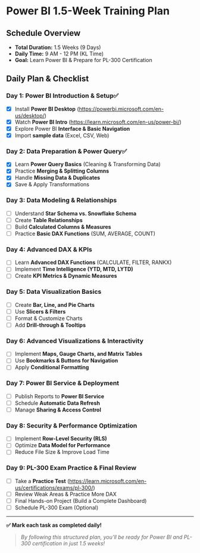 # Power BI 1.5-Week Training Plan

## **Schedule Overview**
- **Total Duration:** 1.5 Weeks (9 Days)
- **Daily Time:** 9 AM - 12 PM (KL Time)
- **Goal:** Learn Power BI & Prepare for PL-300 Certification

## **Daily Plan & Checklist**

### **Day 1: Power BI Introduction & Setup**✅
- [x] Install **Power BI Desktop** (https://powerbi.microsoft.com/en-us/desktop/)
- [x] Watch **Power BI Intro** (https://learn.microsoft.com/en-us/power-bi/)
- [x] Explore Power BI **Interface & Basic Navigation**
- [x] Import **sample data** (Excel, CSV, Web)

### **Day 2: Data Preparation & Power Query**✅
- [x] Learn **Power Query Basics** (Cleaning & Transforming Data)
- [x] Practice **Merging & Splitting Columns**
- [x] Handle **Missing Data & Duplicates**
- [x] Save & Apply Transformations

### **Day 3: Data Modeling & Relationships**
- [ ] Understand **Star Schema vs. Snowflake Schema**
- [ ] Create **Table Relationships**
- [ ] Build **Calculated Columns & Measures**
- [ ] Practice **Basic DAX Functions** (SUM, AVERAGE, COUNT)

### **Day 4: Advanced DAX & KPIs**
- [ ] Learn **Advanced DAX Functions** (CALCULATE, FILTER, RANKX)
- [ ] Implement **Time Intelligence (YTD, MTD, LYTD)**
- [ ] Create **KPI Metrics & Dynamic Measures**

### **Day 5: Data Visualization Basics**
- [ ] Create **Bar, Line, and Pie Charts**
- [ ] Use **Slicers & Filters**
- [ ] Format & Customize Charts
- [ ] Add **Drill-through & Tooltips**

### **Day 6: Advanced Visualizations & Interactivity**
- [ ] Implement **Maps, Gauge Charts, and Matrix Tables**
- [ ] Use **Bookmarks & Buttons for Navigation**
- [ ] Apply **Conditional Formatting**

### **Day 7: Power BI Service & Deployment**
- [ ] Publish Reports to **Power BI Service**
- [ ] Schedule **Automatic Data Refresh**
- [ ] Manage **Sharing & Access Control**

### **Day 8: Security & Performance Optimization**
- [ ] Implement **Row-Level Security (RLS)**
- [ ] Optimize **Data Model for Performance**
- [ ] Reduce File Size & Improve Load Time

### **Day 9: PL-300 Exam Practice & Final Review**
- [ ] Take a **Practice Test** (https://learn.microsoft.com/en-us/certifications/exams/pl-300/)
- [ ] Review Weak Areas & Practice More DAX
- [ ] Final Hands-on Project (Build a Complete Dashboard)
- [ ] Schedule PL-300 Exam (Optional)

---
**✅ Mark each task as completed daily!**

> _By following this structured plan, you’ll be ready for Power BI and PL-300 certification in just 1.5 weeks!_
